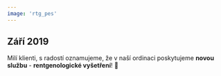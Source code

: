 ```yaml
---
image: 'rtg_pes'
---
```


## Září 2019

Milí klienti, s radostí oznamujeme, že v naší ordinaci poskytujeme **novou službu** - <span class="text-danger">**rentgenologické vyšetření**</span>! 🙂
